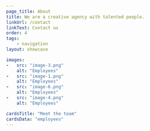 ```yaml
---
page_title: About
title: We are a creative agency with talented people.
linkUrl: /contact
linkText: Contact us
order: 4
tags: 
    - navigation
layout: showcase

images:
-   src: "image-3.png"
    alt: "Employees"
-   src: "image-1.png"
    alt: "Employees"
-   src: "image-6.png"
    alt: "Employees"
-   src: "image-4.png"
    alt: "Employees"

cardsTitle: "Meet the team"
cardsData: "employees"
---
```


